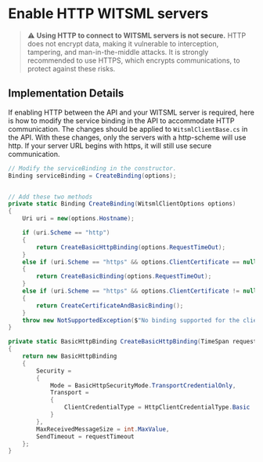 # Enable HTTP WITSML servers

> :warning: **Using HTTP to connect to WITSML servers is not secure.** HTTP does not encrypt data, making it vulnerable to interception, tampering, and man-in-the-middle attacks. It is strongly recommended to use HTTPS, which encrypts communications, to protect against these risks.

## Implementation Details
If enabling HTTP between the API and your WITSML server is required, here is how to modify the service binding in the API to accommodate HTTP communication. The changes should be applied to `WitsmlClientBase.cs` in the API. With these changes, only the servers with a http-scheme will use http. If your server URL begins with https, it will still use secure communication.

```c#
// Modify the serviceBinding in the constructor.
Binding serviceBinding = CreateBinding(options);


// Add these two methods
private static Binding CreateBinding(WitsmlClientOptions options)
{
    Uri uri = new(options.Hostname);

    if (uri.Scheme == "http")
    {
        return CreateBasicHttpBinding(options.RequestTimeOut);
    }
    else if (uri.Scheme == "https" && options.ClientCertificate == null)
    {
        return CreateBasicBinding(options.RequestTimeOut);
    }
    else if (uri.Scheme == "https" && options.ClientCertificate != null)
    {
        return CreateCertificateAndBasicBinding();
    }
    throw new NotSupportedException($"No binding supported for the client options '{options}'.");
}

private static BasicHttpBinding CreateBasicHttpBinding(TimeSpan requestTimeout)
{
    return new BasicHttpBinding
    {
        Security =
        {
            Mode = BasicHttpSecurityMode.TransportCredentialOnly,
            Transport =
            {
                ClientCredentialType = HttpClientCredentialType.Basic
            }
        },
        MaxReceivedMessageSize = int.MaxValue,
        SendTimeout = requestTimeout
    };
}
```
